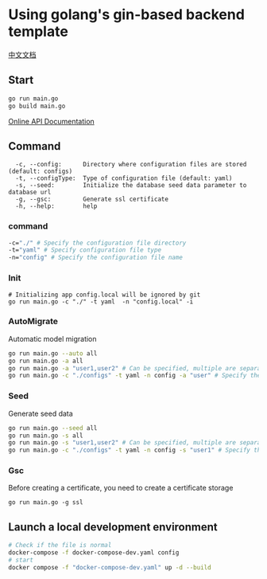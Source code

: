 # Using golang's gin-based backend template

[中文文档](./README-CN.md)
## Start

```sh
go run main.go
go build main.go
```

[Online API Documentation](https://www.apifox.cn/apidoc/project-2379970/api-65717385)


## Command

```
  -c, --config:      Directory where configuration files are stored (default: configs)
  -t, --configType:  Type of configuration file (default: yaml)
  -s, --seed:        Initialize the database seed data parameter to database url
  -g, --gsc:         Generate ssl certificate
  -h, --help:        help
```

### command
```sh
-c="./" # Specify the configuration file directory
-t="yaml" # Specify configuration file type
-n="config" # Specify the configuration file name
```

### Init 
```shell
# Initializing app config.local will be ignored by git
go run main.go -c "./" -t yaml  -n "config.local" -i
```

### AutoMigrate
Automatic model migration
```sh
go run main.go --auto all
go run main.go -a all
go run main.go -a "user1,user2" # Can be specified, multiple are separated by commas
go run main.go -c "./configs" -t yaml -n config -a "user" # Specify the configuration file to specify the database
```

### Seed
Generate seed data
```sh
go run main.go --seed all
go run main.go -s all
go run main.go -s "user1,user2" # Can be specified, multiple are separated by commas
go run main.go -c "./configs" -t yaml -n config -s "user1" # Specify the configuration file to specify the database
```

### Gsc
Before creating a certificate, you need to create a certificate storage
```
go run main.go -g ssl
```
## Launch a local development environment

```sh
# Check if the file is normal
docker-compose -f docker-compose-dev.yaml config
# start
docker compose -f "docker-compose-dev.yaml" up -d --build
```

